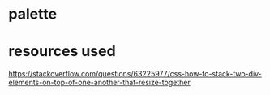 # palette

# resources used
https://stackoverflow.com/questions/63225977/css-how-to-stack-two-div-elements-on-top-of-one-another-that-resize-together
